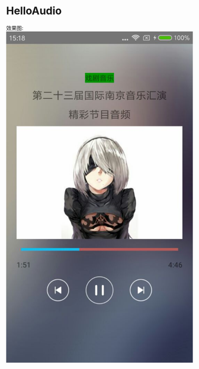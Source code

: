 # HelloAudio
效果图: <br /> 
![image](https://github.com/changkh/HelloAudio/raw/master/screenshots/HelloAudio-pic1.jpg)
